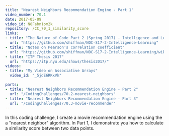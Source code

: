 ```yaml
---
title: "Nearest Neighbors Recommendation Engine - Part 1"
video_number: 70.1
date: 2017-05-09
video_id: N8Fabn1om2k
repository: /CC_70_1_similarity_score
links:
- title: "The Nature of Code Part 2 (Spring 2017) - Intelligence and Learning"  
  url: "https://github.com/shiffman/NOC-S17-2-Intelligence-Learning"
- title: "Notes on Pearson's correlation coefficient"  
  url: "https://github.com/shiffman/NOC-S17-2-Intelligence-Learning/wiki/Glossary:-Statistics#correlation"
- title: "ITP Thesis 2017"  
  url: "https://itp.nyu.edu/shows/thesis2017/"
videos:
- title: "My Video on Associative Arrays"
  video_id: "_5jdE6RKxVk"

parts:
- title: "Nearest Neighbors Recommendation Engine - Part 2"
  url: "/CodingChallenges/70.2-nearest-neighbors"
- title: "Nearest Neighbors Recommendation Engine - Part 3"
  url: "/CodingChallenges/70.3-movie-recommender"  
---
```


In this coding challenge, I create a movie recommendation engine using the a "nearest neighbor" algorithm. In Part 1, I demonstrate you how to calculate a similarity score between two data points.


